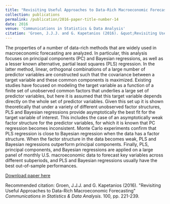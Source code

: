 ```yaml
---
title: "Revisiting Useful Approaches to Data-Rich Macroeconomic Forecasting"
collection: publications
permalink: /publication/2016-paper-title-number-14
date: 2016
venue: 'Communications in Statistics & Data Analysis'
citation: 'Groen, J.J.J. and G. Kapetanios (2016). &quot;Revisiting Useful Approaches to Data-Rich Macroeconomic Forecasting&quot; <i>Communications in Statistics & Data Analysis</i>. 100, pp. 221-239.'
---
```

The properties of a number of data-rich methods that are widely used in macroeconomic forecasting are analyzed. In particular, this analysis focuses on principal components (PC) and Bayesian regressions, as well as a lesser known alternative, partial least squares (PLS) regression. In the latter method, linear, orthogonal combinations of a large number of predictor variables are constructed such that the covariance between a target variable and these common components is maximized. Existing studies have focused on modeling the target variable as a function of a finite set of unobserved common factors that underlies a large set of predictor variables, but here it is assumed that this target variable depends directly on the whole set of predictor variables. Given this set up it is shown theoretically that under a variety of different unobserved factor structures, PLS and Bayesian regressions provide asymptotically the best fit for the target variable of interest. This includes the case of an asymptotically weak factor structure for the predictor variables, for which it is known that PC regression becomes inconsistent. Monte Carlo experiments confirm that PLS regression is close to Bayesian regression when the data has a factor structure. When the factor structure in the data becomes weak, PLS and Bayesian regressions outperform principal components. Finally, PLS, principal components, and Bayesian regressions are applied on a large panel of monthly U.S. macroeconomic data to forecast key variables across different subperiods, and PLS and Bayesian regressions usually have the best out-of-sample performances.

[Download paper here](http://dx.doi.org/10.1016/j.csda.2015.11.014)

Recommended citation: Groen, J.J.J. and G. Kapetanios (2016). "Revisiting Useful Approaches to Data-Rich Macroeconomic Forecasting" <i>Communications in Statistics & Data Analysis</i>. 100, pp. 221-239.
